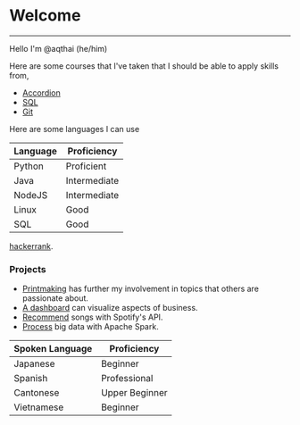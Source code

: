 # Welcome
---
Hello I'm @aqthai (he/him)

Here are some courses that I've taken that I should be able to apply skills from,
- [Accordion](https://www.udemy.com/share/107jae3@09sHfoEZo5XIbVTEL-uYYYIpLV-nM0Ajrru5UFtsEdfNtHZi1rl88o_QeJl1EOrm/)
- [SQL](https://www.udemy.com/share/103Gtl3@d0u_SOSW8ksRwUg8GtGCGRPMN2edBdY5DtSDmHtPIPmgTN3E5S6h5rfVUn_I-aj5/)
- [Git](https://www.udemy.com/share/104d2a3@_PpYUgn-6dLh8jymzVzUnjr5IICZKyiUzjDdUbLajhGiIv7HzZtyBBAoP446Xb56/)


Here are some languages I can use

| Language | Proficiency |
| ----------- | ----------- |
| Python | Proficient |
| Java | Intermediate |
| NodeJS | Intermediate |                   
| Linux | Good |
| SQL | Good |

[hackerrank](https://www.hackerrank.com/alvinquanthai).

### Projects
- [Printmaking](https://aqthai.github.io/print-protest/) has further my involvement in topics that others are passionate about.
- [A dashboard](https://github.com/aqthai/malaria_dashboard) can visualize aspects of business.
- [Recommend](https://github.com/aqthai/spotify_analyzer) songs with Spotify's API.
- [Process](https://github.com/aqthai/credit_card_data_visualization) big data with Apache Spark.

| Spoken Language | Proficiency |
| ----------- | ----------- |
| Japanese | Beginner |
| Spanish | Professional |
| Cantonese | Upper Beginner |
| Vietnamese | Beginner |

<!---
aqthai/aqthai is a ✨ special ✨ repository because its `README.md` (this file) appears on your GitHub profile.
You can click the Preview link to take a look at your changes.
--->
